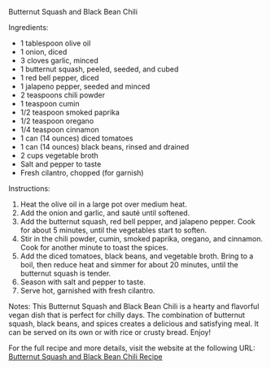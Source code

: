 Butternut Squash and Black Bean Chili

Ingredients:
- 1 tablespoon olive oil
- 1 onion, diced
- 3 cloves garlic, minced
- 1 butternut squash, peeled, seeded, and cubed
- 1 red bell pepper, diced
- 1 jalapeno pepper, seeded and minced
- 2 teaspoons chili powder
- 1 teaspoon cumin
- 1/2 teaspoon smoked paprika
- 1/2 teaspoon oregano
- 1/4 teaspoon cinnamon
- 1 can (14 ounces) diced tomatoes
- 1 can (14 ounces) black beans, rinsed and drained
- 2 cups vegetable broth
- Salt and pepper to taste
- Fresh cilantro, chopped (for garnish)

Instructions:
1. Heat the olive oil in a large pot over medium heat.
2. Add the onion and garlic, and sauté until softened.
3. Add the butternut squash, red bell pepper, and jalapeno pepper. Cook for about 5 minutes, until the vegetables start to soften.
4. Stir in the chili powder, cumin, smoked paprika, oregano, and cinnamon. Cook for another minute to toast the spices.
5. Add the diced tomatoes, black beans, and vegetable broth. Bring to a boil, then reduce heat and simmer for about 20 minutes, until the butternut squash is tender.
6. Season with salt and pepper to taste.
7. Serve hot, garnished with fresh cilantro.

Notes:
This Butternut Squash and Black Bean Chili is a hearty and flavorful vegan dish that is perfect for chilly days. The combination of butternut squash, black beans, and spices creates a delicious and satisfying meal. It can be served on its own or with rice or crusty bread. Enjoy!

For the full recipe and more details, visit the website at the following URL: [Butternut Squash and Black Bean Chili Recipe](https://simple-veganista.com/butternut-squash-and-black-bean-chili/)